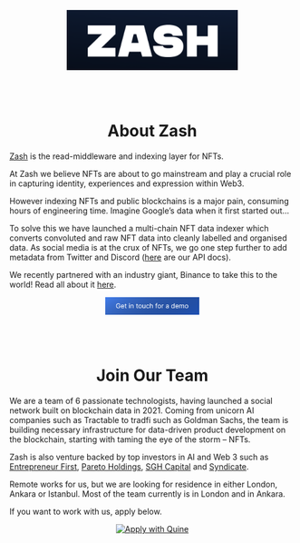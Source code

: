 <p align="center" width="100%">
    <img width="60%" src="https://github.com/quine-sh-demo/.github/blob/main/profile/zash_logo.png">
</p>

<br/><br/>

<h1 align="center">About Zash</h1>

[Zash](http://zash.sh) is the read-middleware and indexing layer for NFTs.  

At Zash we believe NFTs are about to go mainstream and play a crucial role in capturing identity, experiences and expression within Web3. 

However indexing NFTs and public blockchains is a major pain, consuming hours of engineering time. Imagine Google’s data when it first started out…

To solve this we have launched a multi-chain NFT data indexer which converts convoluted and raw NFT data into cleanly labelled and organised data. As social media is at the crux of NFTs, we go one step further to add metadata from Twitter and Discord ([here](https://zashapi.readme.io/reference/introduction) are our API docs).

We recently partnered with an industry giant, Binance to take this to the world! Read all about it [here](https://www.zashfinance.xyz/news/zash-the-enterprise-grade-nft-analytics-platform-announces-partnership-with-binance).

<p align="center" width="100%">
  <a href="https://www.zashfinance.xyz/contact">
    <img width="33%" src="https://github.com/quine-sh-demo/.github/blob/main/profile/zash_button.png">
  </a>
</p>

<br/><br/>

<h1 align="center">Join Our Team</h1>

We are a team of 6 passionate technologists, having launched a social network built on blockchain data in 2021. Coming from unicorn AI companies such as Tractable to tradfi such as Goldman Sachs, the team is building necessary infrastructure for data-driven product development on the blockchain, starting with taming the eye of the storm – NFTs. 

Zash is also venture backed by top investors in AI and Web 3 such as [Entrepreneur First](https://techcrunch.com/2022/06/28/entrepreneur-first-raises-158m-at-a-560m-valuation-adding-stripes-collison-brothers-to-its-list-of-backers/), [Pareto Holdings](https://www.forbes.com/sites/yolarobert1/2021/04/30/shutterstock-billionaire-jon-oringer-and-serial-entrepreneur-ed-lando-launch-the-pareto-fellowship/), [SGH Capital](https://www.sghcapital.com/) and [Syndicate](https://www.syndicateprotocol.org/).

Remote works for us, but we are looking for residence in either London, Ankara or Istanbul. Most of the team currently is in London and in Ankara.

If you want to work with us, apply below.

<p align="center" width="100%">
  <a href="https://quine.sh/apply/81538077" target="_blank" rel="noopener">
    <img width="40%" src="https://quine.sh/images/awq/btn-81538077.png" alt="Apply with Quine">
  </a>
</p>
